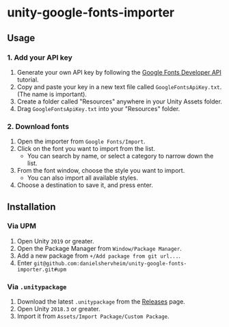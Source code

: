 # unity-google-fonts-importer

## Usage

### 1. Add your API key

1. Generate your own API key by following the [Google Fonts Developer API](https://developers.google.com/fonts/docs/developer_api) tutorial.
2. Copy and paste your key in a new text file called `GoogleFontsApiKey.txt`. (The name is important).
3. Create a folder called "Resources" anywhere in your Unity Assets folder.
4. Drag `GoogleFontsApiKey.txt` into your "Resources" folder.

### 2. Download fonts

1. Open the importer from `Google Fonts/Import`.
2. Click on the font you want to import from the list.
    - You can search by name, or select a category to narrow down the list.
3. From the font window, choose the style you want to import.
    - You can also import all available styles.
4. Choose a destination to save it, and press enter.

## Installation

### Via UPM

1. Open Unity `2019` or greater.
2. Open the Package Manager from `Window/Package Manager`.
3. Add a new package from `+/Add package from git url...`.
4. Enter `git@github.com:danielshervheim/unity-google-fonts-importer.git#upm`

### Via `.unitypackage`

1. Download the latest `.unitypackage` from the [Releases](https://github.com/danielshervheim/unity-google-fonts-importer/releases/) page.
2. Open Unity `2018.3` or greater.
3. Import it from `Assets/Import Package/Custom Package`.

